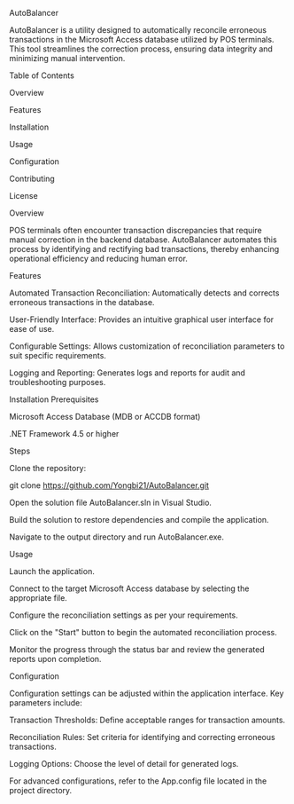 AutoBalancer

AutoBalancer is a utility designed to automatically reconcile erroneous transactions in the Microsoft Access database utilized by POS terminals. This tool streamlines the correction process, ensuring data integrity and minimizing manual intervention.

Table of Contents

Overview

Features

Installation

Usage

Configuration

Contributing

License

Overview

POS terminals often encounter transaction discrepancies that require manual correction in the backend database. AutoBalancer automates this process by identifying and rectifying bad transactions, thereby enhancing operational efficiency and reducing human error.

Features

Automated Transaction Reconciliation: Automatically detects and corrects erroneous transactions in the database.

User-Friendly Interface: Provides an intuitive graphical user interface for ease of use.

Configurable Settings: Allows customization of reconciliation parameters to suit specific requirements.

Logging and Reporting: Generates logs and reports for audit and troubleshooting purposes.

Installation
Prerequisites

Microsoft Access Database (MDB or ACCDB format)

.NET Framework 4.5 or higher

Steps

Clone the repository:

git clone https://github.com/Yongbi21/AutoBalancer.git


Open the solution file AutoBalancer.sln in Visual Studio.

Build the solution to restore dependencies and compile the application.

Navigate to the output directory and run AutoBalancer.exe.

Usage

Launch the application.

Connect to the target Microsoft Access database by selecting the appropriate file.

Configure the reconciliation settings as per your requirements.

Click on the "Start" button to begin the automated reconciliation process.

Monitor the progress through the status bar and review the generated reports upon completion.

Configuration

Configuration settings can be adjusted within the application interface. Key parameters include:

Transaction Thresholds: Define acceptable ranges for transaction amounts.

Reconciliation Rules: Set criteria for identifying and correcting erroneous transactions.

Logging Options: Choose the level of detail for generated logs.

For advanced configurations, refer to the App.config file located in the project directory.
